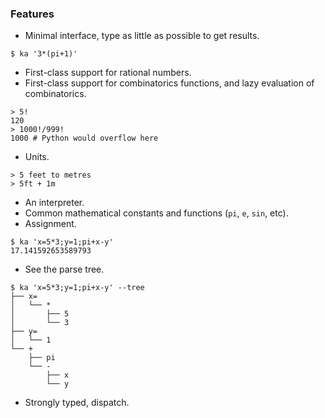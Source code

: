### Features
* Minimal interface, type as little as possible to get results.

```
$ ka '3*(pi+1)'
```
* First-class support for rational numbers.
* First-class support for combinatorics functions, and lazy evaluation of combinatorics.

```
> 5!
120
> 1000!/999!
1000 # Python would overflow here
```
* Units.

```
> 5 feet to metres
> 5ft + 1m
```
* An interpreter.
* Common mathematical constants and functions (`pi`, `e`, `sin`, etc).
* Assignment.

```
$ ka 'x=5*3;y=1;pi+x-y'
17.141592653589793
```
* See the parse tree.

```
$ ka 'x=5*3;y=1;pi+x-y' --tree
├── x=
│   └── *
│       ├── 5
│       └── 3
├── y=
│   └── 1
└── +
    ├── pi
    └── -
        ├── x
        └── y
```
* Strongly typed, dispatch.
